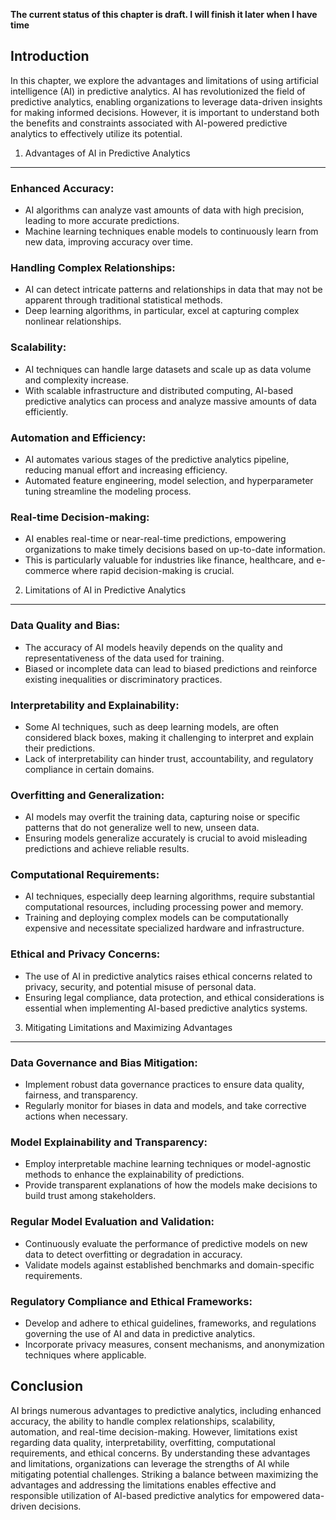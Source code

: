 **The current status of this chapter is draft. I will finish it later when I have time**

Introduction
------------

In this chapter, we explore the advantages and limitations of using artificial intelligence (AI) in predictive analytics. AI has revolutionized the field of predictive analytics, enabling organizations to leverage data-driven insights for making informed decisions. However, it is important to understand both the benefits and constraints associated with AI-powered predictive analytics to effectively utilize its potential.

1. Advantages of AI in Predictive Analytics
-------------------------------------------

### Enhanced Accuracy:

* AI algorithms can analyze vast amounts of data with high precision, leading to more accurate predictions.
* Machine learning techniques enable models to continuously learn from new data, improving accuracy over time.

### Handling Complex Relationships:

* AI can detect intricate patterns and relationships in data that may not be apparent through traditional statistical methods.
* Deep learning algorithms, in particular, excel at capturing complex nonlinear relationships.

### Scalability:

* AI techniques can handle large datasets and scale up as data volume and complexity increase.
* With scalable infrastructure and distributed computing, AI-based predictive analytics can process and analyze massive amounts of data efficiently.

### Automation and Efficiency:

* AI automates various stages of the predictive analytics pipeline, reducing manual effort and increasing efficiency.
* Automated feature engineering, model selection, and hyperparameter tuning streamline the modeling process.

### Real-time Decision-making:

* AI enables real-time or near-real-time predictions, empowering organizations to make timely decisions based on up-to-date information.
* This is particularly valuable for industries like finance, healthcare, and e-commerce where rapid decision-making is crucial.

2. Limitations of AI in Predictive Analytics
--------------------------------------------

### Data Quality and Bias:

* The accuracy of AI models heavily depends on the quality and representativeness of the data used for training.
* Biased or incomplete data can lead to biased predictions and reinforce existing inequalities or discriminatory practices.

### Interpretability and Explainability:

* Some AI techniques, such as deep learning models, are often considered black boxes, making it challenging to interpret and explain their predictions.
* Lack of interpretability can hinder trust, accountability, and regulatory compliance in certain domains.

### Overfitting and Generalization:

* AI models may overfit the training data, capturing noise or specific patterns that do not generalize well to new, unseen data.
* Ensuring models generalize accurately is crucial to avoid misleading predictions and achieve reliable results.

### Computational Requirements:

* AI techniques, especially deep learning algorithms, require substantial computational resources, including processing power and memory.
* Training and deploying complex models can be computationally expensive and necessitate specialized hardware and infrastructure.

### Ethical and Privacy Concerns:

* The use of AI in predictive analytics raises ethical concerns related to privacy, security, and potential misuse of personal data.
* Ensuring legal compliance, data protection, and ethical considerations is essential when implementing AI-based predictive analytics systems.

3. Mitigating Limitations and Maximizing Advantages
---------------------------------------------------

### Data Governance and Bias Mitigation:

* Implement robust data governance practices to ensure data quality, fairness, and transparency.
* Regularly monitor for biases in data and models, and take corrective actions when necessary.

### Model Explainability and Transparency:

* Employ interpretable machine learning techniques or model-agnostic methods to enhance the explainability of predictions.
* Provide transparent explanations of how the models make decisions to build trust among stakeholders.

### Regular Model Evaluation and Validation:

* Continuously evaluate the performance of predictive models on new data to detect overfitting or degradation in accuracy.
* Validate models against established benchmarks and domain-specific requirements.

### Regulatory Compliance and Ethical Frameworks:

* Develop and adhere to ethical guidelines, frameworks, and regulations governing the use of AI and data in predictive analytics.
* Incorporate privacy measures, consent mechanisms, and anonymization techniques where applicable.

Conclusion
----------

AI brings numerous advantages to predictive analytics, including enhanced accuracy, the ability to handle complex relationships, scalability, automation, and real-time decision-making. However, limitations exist regarding data quality, interpretability, overfitting, computational requirements, and ethical concerns. By understanding these advantages and limitations, organizations can leverage the strengths of AI while mitigating potential challenges. Striking a balance between maximizing the advantages and addressing the limitations enables effective and responsible utilization of AI-based predictive analytics for empowered data-driven decisions.
